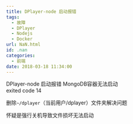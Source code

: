 ```yaml
---
title: DPlayer-node 启动报错
tags:
  - 故障
  - DPlayer
  - Nodejs
  - Docker
url: NaN.html
id: .nan
categories:
  - 前端
date: 2018-03-18 11:34:00
---
```


DPlayer-node 启动报错 MongoDB容器无法启动  
exited code 14

删除`~/dplayer`（当前用户/dplayer）文件夹解决问题

怀疑是强行关机导致文件损坏无法启动